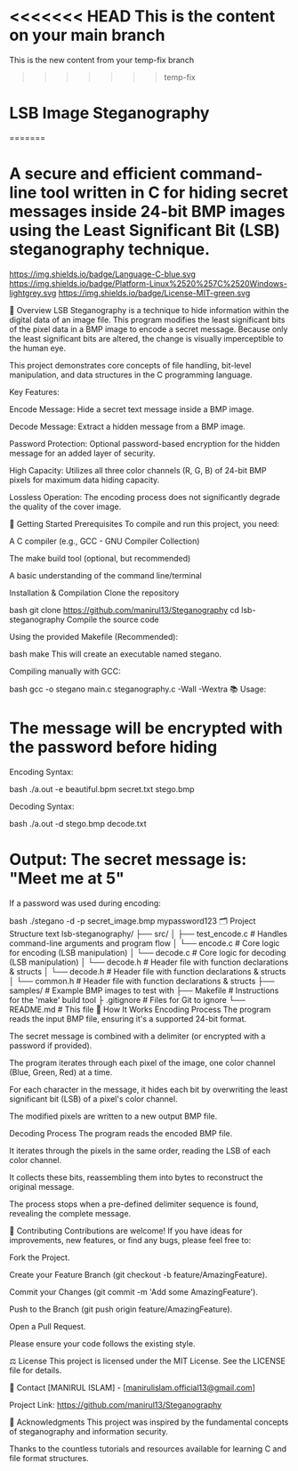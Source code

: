 <<<<<<< HEAD
This is the content on your main branch
=======
This is the new content from your temp-fix branch
>>>>>>> temp-fix
# LSB Image Steganography

=======

# A secure and efficient command-line tool written in C for hiding secret messages inside 24-bit BMP images using the Least Significant Bit (LSB) steganography technique.

https://img.shields.io/badge/Language-C-blue.svg
https://img.shields.io/badge/Platform-Linux%2520%257C%2520Windows-lightgrey.svg
https://img.shields.io/badge/License-MIT-green.svg

📖 Overview
LSB Steganography is a technique to hide information within the digital data of an image file. This program modifies the least significant bits of the pixel data in a BMP image to encode a secret message. Because only the least significant bits are altered, the change is visually imperceptible to the human eye.

This project demonstrates core concepts of file handling, bit-level manipulation, and data structures in the C programming language.

Key Features:

Encode Message: Hide a secret text message inside a BMP image.

Decode Message: Extract a hidden message from a BMP image.

Password Protection: Optional password-based encryption for the hidden message for an added layer of security.

High Capacity: Utilizes all three color channels (R, G, B) of 24-bit BMP pixels for maximum data hiding capacity.

Lossless Operation: The encoding process does not significantly degrade the quality of the cover image.

🚀 Getting Started
Prerequisites
To compile and run this project, you need:

A C compiler (e.g., GCC - GNU Compiler Collection)

The make build tool (optional, but recommended)

A basic understanding of the command line/terminal

Installation & Compilation
Clone the repository

bash
git clone https://github.com/manirul13/Steganography
cd lsb-steganography
Compile the source code

Using the provided Makefile (Recommended):

bash
make
This will create an executable named stegano.

Compiling manually with GCC:

bash
gcc -o stegano main.c steganography.c -Wall -Wextra
📚 Usage:
# The message will be encrypted with the password before hiding

Encoding Syntax:

bash
./a.out -e beautiful.bpm secret.txt stego.bmp
 
Decoding Syntax: 

bash
./a.out -d stego.bmp decode.txt

# Output: The secret message is: "Meet me at 5"

If a password was used during encoding:

bash
./stegano -d -p secret_image.bmp mypassword123
🗂️ Project Structure
text
lsb-steganography/
├── src/
│ ├── test_encode.c # Handles command-line arguments and program flow
│ └── encode.c      # Core logic for encoding (LSB manipulation)
│ └── decode.c      # Core logic for decoding (LSB manipulation)
│ └── decode.h      # Header file with function declarations & structs
│ └── decode.h      # Header file with function declarations & structs
│ └── common.h      # Header file with function declarations & structs
├── samples/        # Example BMP images to test with
├── Makefile        # Instructions for the 'make' build tool
├ .gitignore        # Files for Git to ignore
└── README.md       # This file
🔧 How It Works
Encoding Process
The program reads the input BMP file, ensuring it's a supported 24-bit format.

The secret message is combined with a delimiter (or encrypted with a password if provided).

The program iterates through each pixel of the image, one color channel (Blue, Green, Red) at a time.

For each character in the message, it hides each bit by overwriting the least significant bit (LSB) of a pixel's color channel.

The modified pixels are written to a new output BMP file.

Decoding Process
The program reads the encoded BMP file.

It iterates through the pixels in the same order, reading the LSB of each color channel.

It collects these bits, reassembling them into bytes to reconstruct the original message.

The process stops when a pre-defined delimiter sequence is found, revealing the complete message.

🤝 Contributing
Contributions are welcome! If you have ideas for improvements, new features, or find any bugs, please feel free to:

Fork the Project.

Create your Feature Branch (git checkout -b feature/AmazingFeature).

Commit your Changes (git commit -m 'Add some AmazingFeature').

Push to the Branch (git push origin feature/AmazingFeature).

Open a Pull Request.

Please ensure your code follows the existing style.

⚖️ License
This project is licensed under the MIT License. See the LICENSE file for details.

📧 Contact
[MANIRUL ISLAM] - [manirulislam.official13@gmail.com]

Project Link: https://github.com/manirul13/Steganography

🙏 Acknowledgments
This project was inspired by the fundamental concepts of steganography and information security.

Thanks to the countless tutorials and resources available for learning C and file format structures.
